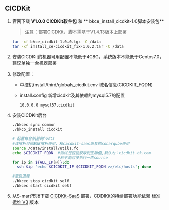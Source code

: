 ## CICDKit

1. 官网下载 **V1.0.0 CICDKit软件包** 和 ** bkce_install_cicdkit-1.0脚本安装包**
    >注意：部署CICDKit，脚本需基于V1.4.13版本上部署

    ```bash
    tar -xf bkce_cicdkit-1.0.0.tgz -C /data
    tar -xf install_ce-cicdkit_fix-1.0.2.tar -C /data
    ```

2. 安装CICDKit的机器可用配置不能低于4C8G，系统版本不能低于Centos7.0，建议单独一台机器部署

3. 修改配置：
    - 中控机install/third/globals_cicdkit.env 域名信息(CICDKIT_FQDN)
    - install.config 新增cicdkit及其依赖的mysql5.7的配置

      ```txt
      10.0.0.0 mysql57,cicdkit  
      ```
4. 安装CICDKit后台

   ```bash
   ./bkcec sync common
   ./bkco_install cicdkit
   
   # 配置每台机器的hosts
   #该解析只供ESB解析使用，和cicdkit-saas嵌套的sonarqube使用
   source /data/install/utils.fc
   echo $CICDKIT_FQDN  #测试是否能获取到正确值,默认为：cicdkit.bk.com
                       #若不能可多执行一次source
   for ip in ${ALL_IP[@]};do
     ssh $ip "echo $CICDKIT_IP $CICDKIT_FQDN >>/etc/hosts"; done
   
   #重启进程
   ./bkcec stop cicdkit self
   ./bkcec start cicdkit self
   ```

5. 从S-mart市场下载 [CICDKit-SaaS](http://bk.tencent.com/s-mart) 部署，CDDIKit的持续部署功能依赖 [标准运维 V3](http://bk.tencent.com/s-mart) 版本